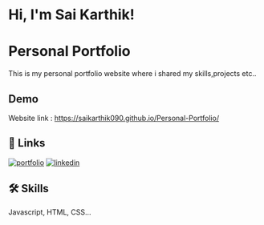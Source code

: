 # Hi, I'm Sai Karthik! 

# Personal Portfolio
This is my personal portfolio website where i shared my skills,projects etc..


## Demo

Website link : https://saikarthik090.github.io/Personal-Portfolio/

## 🔗 Links
[![portfolio](https://img.shields.io/badge/my_portfolio-000?style=for-the-badge&logo=ko-fi&logoColor=white)](https://github.com/saikarthik090/)
[![linkedin](https://img.shields.io/badge/linkedin-0A66C2?style=for-the-badge&logo=linkedin&logoColor=white)](https://www.linkedin.com/in/sai-karthik-4007211ba/)

## 🛠 Skills
Javascript, HTML, CSS...

